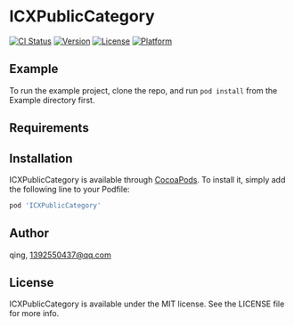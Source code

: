 # ICXPublicCategory

[![CI Status](http://img.shields.io/travis/qing/ICXPublicCategory.svg?style=flat)](https://travis-ci.org/qing/ICXPublicCategory)
[![Version](https://img.shields.io/cocoapods/v/ICXPublicCategory.svg?style=flat)](http://cocoapods.org/pods/ICXPublicCategory)
[![License](https://img.shields.io/cocoapods/l/ICXPublicCategory.svg?style=flat)](http://cocoapods.org/pods/ICXPublicCategory)
[![Platform](https://img.shields.io/cocoapods/p/ICXPublicCategory.svg?style=flat)](http://cocoapods.org/pods/ICXPublicCategory)

## Example

To run the example project, clone the repo, and run `pod install` from the Example directory first.

## Requirements

## Installation

ICXPublicCategory is available through [CocoaPods](http://cocoapods.org). To install
it, simply add the following line to your Podfile:

```ruby
pod 'ICXPublicCategory'
```

## Author

qing, 1392550437@qq.com

## License

ICXPublicCategory is available under the MIT license. See the LICENSE file for more info.
